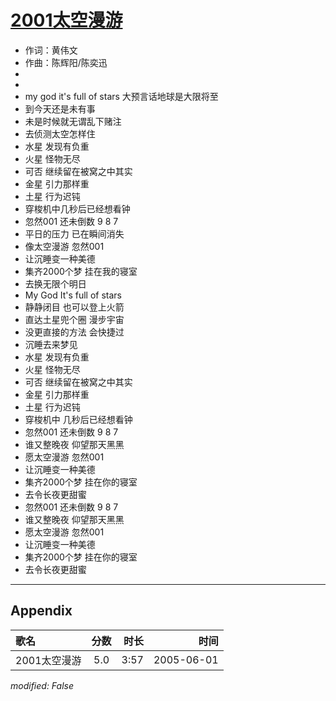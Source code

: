 # [2001太空漫游](https://music.163.com/song?id=66231)

* 作词：黄伟文
* 作曲：陈辉阳/陈奕迅
*
*
* my god it's full of stars 大预言话地球是大限将至
* 到今天还是未有事
* 未是时候就无谓乱下赌注
* 去侦测太空怎样住
* 水星 发现有负重
* 火星 怪物无尽
* 可否 继续留在被窝之中其实
* 金星 引力那样重
* 土星 行为迟钝
* 穿梭机中几秒后已经想看钟
* 忽然001 还未倒数 9 8 7
* 平日的压力 已在瞬间消失
* 像太空漫游 忽然001
* 让沉睡变一种美德
* 集齐2000个梦 挂在我的寝室
* 去换无限个明日
* My God It's full of stars
* 静静闭目 也可以登上火箭
* 直达土星兜个圈 漫步宇宙
* 没更直接的方法 会快捷过
* 沉睡去来梦见
* 水星 发现有负重
* 火星 怪物无尽
* 可否 继续留在被窝之中其实
* 金星 引力那样重
* 土星 行为迟钝
* 穿梭机中 几秒后已经想看钟
* 忽然001 还未倒数 9 8 7
* 谁又整晚夜 仰望那天黑黑
* 愿太空漫游 忽然001
* 让沉睡变一种美德
* 集齐2000个梦 挂在你的寝室
* 去令长夜更甜蜜
* 忽然001 还未倒数 9 8 7
* 谁又整晚夜 仰望那天黑黑
* 愿太空漫游 忽然001
* 让沉睡变一种美德
* 集齐2000个梦 挂在你的寝室
* 去令长夜更甜蜜


---

## Appendix

|歌名|分数|时长|时间|
|:---|:---:|---:|---:|
|2001太空漫游|5.0|3:57|2005-06-01

*modified: False*